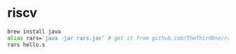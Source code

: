 # riscv

```bash
brew install java
alias rars='java -jar rars.jar' # get it from github.com/TheThirdOne/rars
rars hello.s
```
